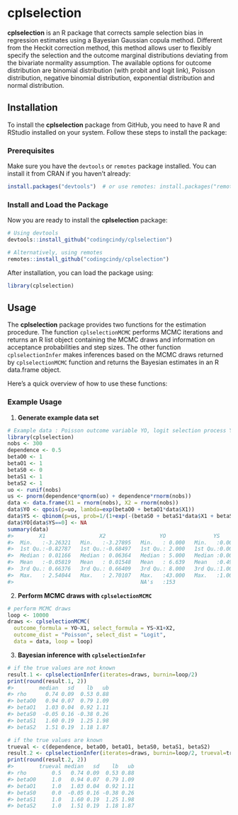 
<!-- README.md is generated from README.Rmd. Please edit that file -->

# cplselection

<!-- badges: start -->
<!-- badges: end -->

**cplselection** is an R package that corrects sample selection bias in
regression estimates using a Bayesian Gaussian copula method. Different
from the Heckit correction method, this method allows user to flexibly
specify the selection and the outcome marginal distributions deviating
from the bivariate normality assumption. The available options for
outcome distribution are binomial distribution (with probit and logit
link), Poisson distribution, negative binomial distribution, exponential
distribution and normal distribution.

## Installation

To install the **cplselection** package from GitHub, you need to have R
and RStudio installed on your system. Follow these steps to install the
package:

### Prerequisites

Make sure you have the `devtools` or `remotes` package installed. You
can install it from CRAN if you haven’t already:

``` r
install.packages("devtools")  # or use remotes: install.packages("remotes")
```

### Install and Load the Package

Now you are ready to install the **cplselection** package:

``` r
# Using devtools
devtools::install_github("codingcindy/cplselection")

# Alternatively, using remotes
remotes::install_github("codingcindy/cplselection")
```

After installation, you can load the package using:

``` r
library(cplselection)
```

## Usage

The **cplselection** package provides two functions for the estimation
procedure. The function `cplselectionMCMC` performs MCMC iterations and
returns an R list object containing the MCMC draws and information on
acceptance probabilities and step sizes. The other function
`cplselectionInfer` makes inferences based on the MCMC draws returned by
`cplselectionMCMC` function and returns the Bayesian estimates in an R
data.frame object.

Here’s a quick overview of how to use these functions:

### Example Usage

1.  **Generate example data set**

``` r
# Example data : Poisson outcome variable YO, logit selection process YS
library(cplselection)
nobs <- 300
dependence <- 0.5
betaO0 <- 1
betaO1 <- 1
betaS0 <- 0
betaS1 <- 1
betaS2 <- 1
uo <- runif(nobs)
us <- pnorm(dependence*qnorm(uo) + dependence*rnorm(nobs))
data <- data.frame(X1 = rnorm(nobs), X2 = rnorm(nobs))
data$YO <- qpois(p=uo, lambda=exp(betaO0 + betaO1*data$X1))
data$YS <- qbinom(p=us, prob=1/(1+exp(-(betaS0 + betaS1*data$X1 + betaS2*data$X2))), size=1)
data$YO[data$YS==0] <- NA
summary(data)
#>        X1                 X2                 YO               YS      
#>  Min.   :-3.26321   Min.   :-3.27895   Min.   : 0.000   Min.   :0.00  
#>  1st Qu.:-0.82787   1st Qu.:-0.68497   1st Qu.: 2.000   1st Qu.:0.00  
#>  Median : 0.01166   Median : 0.06364   Median : 5.000   Median :0.00  
#>  Mean   :-0.05819   Mean   : 0.01548   Mean   : 6.639   Mean   :0.49  
#>  3rd Qu.: 0.66376   3rd Qu.: 0.66409   3rd Qu.: 8.000   3rd Qu.:1.00  
#>  Max.   : 2.54044   Max.   : 2.70107   Max.   :43.000   Max.   :1.00  
#>                                        NA's   :153
```

2.  **Perform MCMC draws with `cplselectionMCMC`**

``` r
# perform MCMC draws
loop <- 10000
draws <- cplselectionMCMC(
  outcome_formula = YO~X1, select_formula = YS~X1+X2,
  outcome_dist = "Poisson", select_dist = "Logit", 
  data = data, loop = loop)
```

3.  **Bayesian inference with `cplselectionInfer`**

``` r
# if the true values are not known
result.1 <- cplselectionInfer(iterates=draws, burnin=loop/2)
print(round(result.1, 2))
#>        median   sd    lb   ub
#> rho      0.74 0.09  0.53 0.88
#> betaO0   0.94 0.07  0.79 1.09
#> betaO1   1.03 0.04  0.92 1.11
#> betaS0  -0.05 0.16 -0.38 0.26
#> betaS1   1.60 0.19  1.25 1.98
#> betaS2   1.51 0.19  1.18 1.87

# if the true values are known
trueval <- c(dependence, betaO0, betaO1, betaS0, betaS1, betaS2)
result.2 <- cplselectionInfer(iterates=draws, burnin=loop/2, trueval=trueval)
print(round(result.2, 2))
#>        trueval median   sd    lb   ub
#> rho        0.5   0.74 0.09  0.53 0.88
#> betaO0     1.0   0.94 0.07  0.79 1.09
#> betaO1     1.0   1.03 0.04  0.92 1.11
#> betaS0     0.0  -0.05 0.16 -0.38 0.26
#> betaS1     1.0   1.60 0.19  1.25 1.98
#> betaS2     1.0   1.51 0.19  1.18 1.87
```
